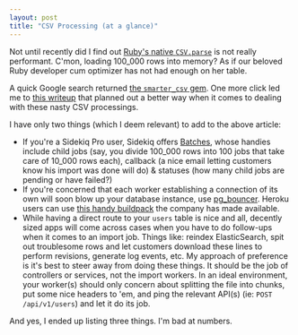 ```yaml
---
layout: post
title: "CSV Processing (at a glance)"
---
```


Not until recently did I find out [Ruby's native `CSV.parse`](https://github.com/tilo/smarter_csv#why) is not really performant. C'mon, loading 100_000 rows into memory? As if our beloved Ruby developer cum optimizer has not had enough on her table.

A quick Google search returned [the `smarter_csv` gem](https://github.com/tilo/smarter_csv). One more click led me to [this writeup](https://xjlin0.github.io/tech/2015/05/25/faster-parsing-csv-with-parallel-processing/) that planned out a better way when it comes to dealing with these nasty CSV processings.

I have only two things (which I deem relevant) to add to the above article:

- If you're a Sidekiq Pro user, Sidekiq offers [Batches](https://github.com/mperham/sidekiq/wiki/Batches), whose handies include child jobs (say, you divide 100_000 rows into 100 jobs that take care of 10_000 rows each), callback (a nice email letting customers know his import was done will do) & statuses (how many child jobs are pending or have failed?)
- If you're concerned that each worker establishing a connection of its own will soon blow up your database instance, use [pg_bouncer](https://pgbouncer.github.io). Heroku users can use [this handy buildpack](https://github.com/heroku/heroku-buildpack-pgbouncer) the company has made available.
- While having a direct route to your `users` table is nice and all, decently sized apps will come across cases when you have to do follow-ups when it comes to an import job. Things like: reindex ElasticSearch, spit out troublesome rows and let customers download these lines to perform revisions, generate log events, etc. My approach of preference is it's best to steer away from doing these things. It should be the job of controllers or services, not the import workers. In an ideal environment, your worker(s) should only concern about splitting the file into chunks, put some nice headers to 'em, and ping the relevant API(s) (ie: `POST /api/v1/users`) and let it do its job.

And yes, I ended up listing three things. I'm bad at numbers.